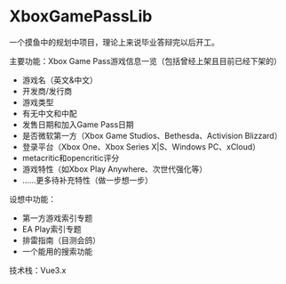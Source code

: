 # XboxGamePassLib
 一个摸鱼中的规划中项目，理论上来说毕业答辩完以后开工。

 主要功能：Xbox Game Pass游戏信息一览（包括曾经上架且目前已经下架的）
 * 游戏名（英文&中文）
 * 开发商/发行商
 * 游戏类型
 * 有无中文和中配
 * 发售日期和加入Game Pass日期
 * 是否微软第一方（Xbox Game Studios、Bethesda、Activision Blizzard）
 * 登录平台（Xbox One、Xbox Series X|S、Windows PC、xCloud）
 * metacritic和opencritic评分
 * 游戏特性（如Xbox Play Anywhere、次世代强化等）
 * ……更多待补充特性（做一步想一步）

 设想中功能：
 * 第一方游戏索引专题
 * EA Play索引专题
 * 排雷指南（目测会鸽）
 * 一个能用的搜索功能

 技术栈：Vue3.x
